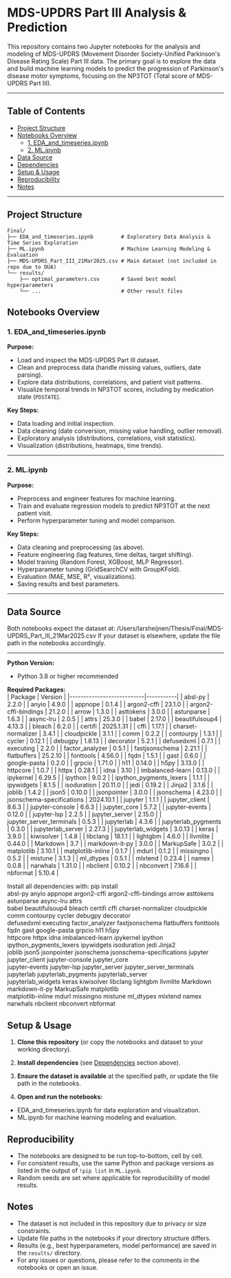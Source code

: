 # MDS-UPDRS Part III Analysis & Prediction

This repository contains two Jupyter notebooks for the analysis and modeling of MDS-UPDRS (Movement Disorder Society-Unified Parkinson's Disease Rating Scale) Part III data. The primary goal is to explore the data and build machine learning models to predict the progression of Parkinson's disease motor symptoms, focusing on the NP3TOT (Total score of MDS-UPDRS Part III).

---

## Table of Contents

- [Project Structure](#project-structure)
- [Notebooks Overview](#notebooks-overview)
  - [1. EDA_and_timeseries.ipynb](#1-eda_and_timeseriesipynb)
  - [2. ML.ipynb](#2-mlipynb)
- [Data Source](#data-source)
- [Dependencies](#dependencies)
- [Setup & Usage](#setup--usage)
- [Reproducibility](#reproducibility)
- [Notes](#notes)

---

## Project Structure
```
Final/
├── EDA_and_timeseries.ipynb         # Exploratory Data Analysis & Time Series Exploration
├── ML.ipynb                         # Machine Learning Modeling & Evaluation
├── MDS-UPDRS_Part_III_21Mar2025.csv # Main dataset (not included in repo due to DUA)
└── results/
    ├── optimal_parameters.csv       # Saved best model hyperparameters
    └── ...                          # Other result files
```


## Notebooks Overview

### 1. EDA_and_timeseries.ipynb

**Purpose:**  
- Load and inspect the MDS-UPDRS Part III dataset.
- Clean and preprocess data (handle missing values, outliers, date parsing).
- Explore data distributions, correlations, and patient visit patterns.
- Visualize temporal trends in NP3TOT scores, including by medication state (`PDSTATE`).

**Key Steps:**  
- Data loading and initial inspection.
- Data cleaning (date conversion, missing value handling, outlier removal).
- Exploratory analysis (distributions, correlations, visit statistics).
- Visualization (distributions, heatmaps, time trends).

---

### 2. ML.ipynb

**Purpose:**  
- Preprocess and engineer features for machine learning.
- Train and evaluate regression models to predict NP3TOT at the next patient visit.
- Perform hyperparameter tuning and model comparison.

**Key Steps:**  
- Data cleaning and preprocessing (as above).
- Feature engineering (lag features, time deltas, target shifting).
- Model training (Random Forest, XGBoost, MLP Regressor).
- Hyperparameter tuning (GridSearchCV with GroupKFold).
- Evaluation (MAE, MSE, R², visualizations).
- Saving results and best parameters.

---

## Data Source

Both notebooks expect the dataset at: /Users/larsheijnen/Thesis/Final/MDS-UPDRS_Part_III_21Mar2025.csv
If your dataset is elsewhere, update the file path in the notebooks accordingly.

---

**Python Version:**  
- Python 3.8 or higher recommended

**Required Packages:**  
| Package                   | Version   |
|---------------------------|-----------|
| absl-py                   | 2.2.0     |
| anyio                     | 4.9.0     |
| appnope                   | 0.1.4     |
| argon2-cffi               | 23.1.0    |
| argon2-cffi-bindings      | 21.2.0    |
| arrow                     | 1.3.0     |
| asttokens                 | 3.0.0     |
| astunparse                | 1.6.3     |
| async-lru                 | 2.0.5     |
| attrs                     | 25.3.0    |
| babel                     | 2.17.0    |
| beautifulsoup4            | 4.13.3    |
| bleach                    | 6.2.0     |
| certifi                   | 2025.1.31 |
| cffi                      | 1.17.1    |
| charset-normalizer        | 3.4.1     |
| cloudpickle               | 3.1.1     |
| comm                      | 0.2.2     |
| contourpy                 | 1.3.1     |
| cycler                    | 0.12.1    |
| debugpy                   | 1.8.13    |
| decorator                 | 5.2.1     |
| defusedxml                | 0.7.1     |
| executing                 | 2.2.0     |
| factor_analyzer           | 0.5.1     |
| fastjsonschema            | 2.21.1    |
| flatbuffers               | 25.2.10   |
| fonttools                 | 4.56.0    |
| fqdn                      | 1.5.1     |
| gast                      | 0.6.0     |
| google-pasta              | 0.2.0     |
| grpcio                    | 1.71.0    |
| h11                       | 0.14.0    |
| h5py                      | 3.13.0    |
| httpcore                  | 1.0.7     |
| httpx                     | 0.28.1    |
| idna                      | 3.10      |
| imbalanced-learn          | 0.13.0    |
| ipykernel                 | 6.29.5    |
| ipython                   | 9.0.2     |
| ipython_pygments_lexers   | 1.1.1     |
| ipywidgets                | 8.1.5     |
| isoduration               | 20.11.0   |
| jedi                      | 0.19.2    |
| Jinja2                    | 3.1.6     |
| joblib                    | 1.4.2     |
| json5                     | 0.10.0    |
| jsonpointer               | 3.0.0     |
| jsonschema                | 4.23.0    |
| jsonschema-specifications | 2024.10.1 |
| jupyter                   | 1.1.1     |
| jupyter_client            | 8.6.3     |
| jupyter-console           | 6.6.3     |
| jupyter_core              | 5.7.2     |
| jupyter-events            | 0.12.0    |
| jupyter-lsp               | 2.2.5     |
| jupyter_server            | 2.15.0    |
| jupyter_server_terminals  | 0.5.3     |
| jupyterlab                | 4.3.6     |
| jupyterlab_pygments       | 0.3.0     |
| jupyterlab_server         | 2.27.3    |
| jupyterlab_widgets        | 3.0.13    |
| keras                     | 3.9.0     |
| kiwisolver                | 1.4.8     |
| libclang                  | 18.1.1    |
| lightgbm                  | 4.6.0     |
| llvmlite                  | 0.44.0    |
| Markdown                  | 3.7       |
| markdown-it-py            | 3.0.0     |
| MarkupSafe                | 3.0.2     |
| matplotlib                | 3.10.1    |
| matplotlib-inline         | 0.1.7     |
| mdurl                     | 0.1.2     |
| missingno                 | 0.5.2     |
| mistune                   | 3.1.3     |
| ml_dtypes                 | 0.5.1     |
| mlxtend                   | 0.23.4    |
| namex                     | 0.0.8     |
| narwhals                  | 1.31.0    |
| nbclient                  | 0.10.2    |
| nbconvert                 | 7.16.6    |
| nbformat                  | 5.10.4    |

Install all dependencies with:
pip install \
  absl-py anyio appnope argon2-cffi argon2-cffi-bindings arrow asttokens astunparse async-lru attrs \
  babel beautifulsoup4 bleach certifi cffi charset-normalizer cloudpickle comm contourpy cycler debugpy decorator \
  defusedxml executing factor_analyzer fastjsonschema flatbuffers fonttools fqdn gast google-pasta grpcio h11 h5py \
  httpcore httpx idna imbalanced-learn ipykernel ipython ipython_pygments_lexers ipywidgets isoduration jedi Jinja2 \
  joblib json5 jsonpointer jsonschema jsonschema-specifications jupyter jupyter_client jupyter-console jupyter_core \
  jupyter-events jupyter-lsp jupyter_server jupyter_server_terminals jupyterlab jupyterlab_pygments jupyterlab_server \
  jupyterlab_widgets keras kiwisolver libclang lightgbm llvmlite Markdown markdown-it-py MarkupSafe matplotlib \
  matplotlib-inline mdurl missingno mistune ml_dtypes mlxtend namex narwhals nbclient nbconvert nbformat


## Setup & Usage

1. **Clone this repository** (or copy the notebooks and dataset to your working directory).

2. **Install dependencies** (see [Dependencies](#dependencies) section above).

3. **Ensure the dataset is available** at the specified path, or update the file path in the notebooks.

4. **Open and run the notebooks:**
- EDA_and_timeseries.ipynb for data exploration and visualization.
- ML.ipynb for machine learning modeling and evaluation.

## Reproducibility

- The notebooks are designed to be run top-to-bottom, cell by cell.
- For consistent results, use the same Python and package versions as listed in the output of `!pip list` in `ML.ipynb`.
- Random seeds are set where applicable for reproducibility of model results.

## Notes

- The dataset is not included in this repository due to privacy or size constraints.
- Update file paths in the notebooks if your directory structure differs.
- Results (e.g., best hyperparameters, model performance) are saved in the `results/` directory.
- For any issues or questions, please refer to the comments in the notebooks or open an issue.
